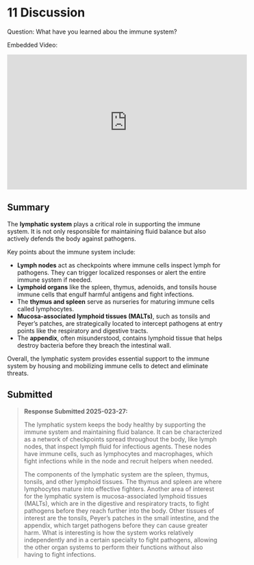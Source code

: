 # 11 Discussion

Question: What have you learned abou the immune system?

Embedded Video:

<iframe 
  width="560" 
  height="315" 
  src="https://www.youtube.com/embed/I7orwMgTQ5I" 
  title="YouTube video player" 
  frameborder="0" 
  allow="accelerometer; autoplay; clipboard-write; encrypted-media; gyroscope; picture-in-picture" 
  allowfullscreen>
</iframe>

## Summary
The **lymphatic system** plays a critical role in supporting the immune system. It is not only responsible for maintaining fluid balance but also actively defends the body against pathogens.

Key points about the immune system include:

* **Lymph nodes** act as checkpoints where immune cells inspect lymph for pathogens. They can trigger localized responses or alert the entire immune system if needed.
* **Lymphoid organs** like the spleen, thymus, adenoids, and tonsils house immune cells that engulf harmful antigens and fight infections.
* The **thymus and spleen** serve as nurseries for maturing immune cells called lymphocytes.
* **Mucosa-associated lymphoid tissues (MALTs)**, such as tonsils and Peyer’s patches, are strategically located to intercept pathogens at entry points like the respiratory and digestive tracts.
* The **appendix**, often misunderstood, contains lymphoid tissue that helps destroy bacteria before they breach the intestinal wall.

Overall, the lymphatic system provides essential support to the immune system by housing and mobilizing immune cells to detect and eliminate threats.

## Submitted
> **Response Submitted 2025-023-27:**
>
> The lymphatic system keeps the body healthy by supporting the immune system and maintaining fluid balance. It can be characterized as a network of checkpoints spread throughout the body, like lymph nodes, that inspect lymph fluid for infectious agents. These nodes have immune cells, such as lymphocytes and macrophages, which fight infections while in the node and recruit helpers when needed.
>
> The components of the lymphatic system are the spleen, thymus, tonsils, and other lymphoid tissues. The thymus and spleen are where lymphocytes mature into effective fighters. Another area of interest for the lymphatic system is mucosa-associated lymphoid tissues (MALTs), which are in the digestive and respiratory tracts, to fight pathogens before they reach further into the body. Other tissues of interest are the tonsils, Peyer’s patches in the small intestine, and the appendix, which target pathogens before they can cause greater harm. What is interesting is how the system works relatively independently and in a certain specialty to fight pathogens, allowing the other organ systems to perform their functions without also having to fight infections.
